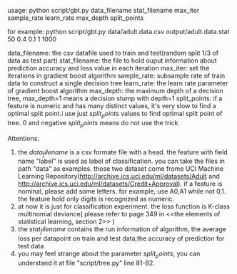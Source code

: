 usage: python script/gbt.py data_filename stat_filename max_iter sample_rate learn_rate max_depth split_points

for example: python script/gbt.py data/adult.data.csv output/adult.data.stat 50 0.4 0.1 1 1000

data_filename: the csv datafile used to train and test(random split 1/3 of data as test part)
stat_filename: the file to hold ouput information about prediction accuracy and loss value in each iteration
max_iter: set the iterations in gradient boost algorithm
sample_rate: subsample rate of train data to construct a single decision tree
learn_rate: the learn rate parameter of gradient boost algorithm
max_depth: the maximum depth of a decision tree, max_depth=1 means a decision stump with depth=1
split_points: if a feature is numeric and has many distinct values, it's very slow to find a optimal split point.i use just $split_points$ values to find optimal split point of tree. 0 and negative $split_points$ means do not use the trick


Attentions:
1. the $data_filename$ is a csv formate file with a head. the feature with field name "label" is used as label of classification. you can take the files in path "data" as examples. those two dataset come frome UCI Machine Learning Repository(http://archive.ics.uci.edu/ml/datasets/Adult and http://archive.ics.uci.edu/ml/datasets/Credit+Approval). if a feature is nominal, please add some letters. for example, use A0,A1 while not 0,1. the feature hold only digits is recognized as numeric.
2. at now it is just for classification experiment. the loss function is K-class multinomial deviance( please refer to page 349 in <<the elements of statistical learning, section 2>> )
3. the $stat_filename$ contains the run information of algorithm, the average loss per datapoint on train and test data,the accuracy of prediction for test data
4. you may feel strange about the parameter $split_points$, you can understand it at file "script/tree.py" line 81-82.
